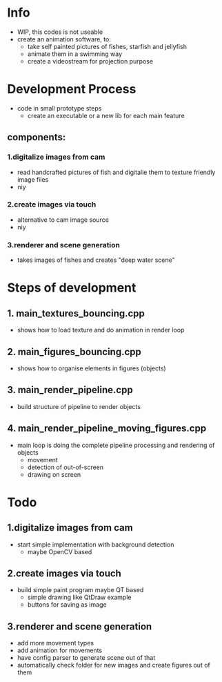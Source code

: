 # Info
- WIP, this codes is not useable
- create an animation software, to:
  - take self painted pictures of fishes, starfish and jellyfish
  - animate them in a swimming way
  - create a videostream for projection purpose

# Development Process
- code in small prototype steps
  - create an executable or a new lib for each main feature

## components:
### 1.digitalize images from cam
- read handcrafted pictures of fish and digitalie them to texture friendly image files
- niy
### 2.create images via touch
- alternative to cam image source
- niy
### 3.renderer and scene generation
- takes images of fishes and creates "deep water scene"

# Steps of development
## 1. main_textures_bouncing.cpp
- shows how to load texture and do animation in render loop
## 2. main_figures_bouncing.cpp
- shows how to organise elements in figures (objects)
## 3. main_render_pipeline.cpp
- build structure of pipeline to render objects
## 4. main_render_pipeline_moving_figures.cpp
- main loop is doing the complete pipeline processing and rendering of objects
  - movement
  - detection of out-of-screen
  - drawing on screen

# Todo
## 1.digitalize images from cam
- start simple implementation with background detection
  - maybe OpenCV based
## 2.create images via touch
- build simple paint program maybe QT based
  - simple drawing like QtDraw example
  - buttons for saving as image
## 3.renderer and scene generation
- add more movement types
- add animation for movements
- have config parser to generate scene out of that
- automatically check folder for new images and create figures out of them
